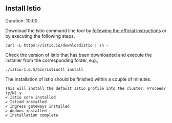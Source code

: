 
## Install Istio
Duration: 10:00

Download the Istio command line tool by [following the official instructions](https://istio.io/latest/docs/setup/install/) or by executing the following steps.
```
curl -L https://istio.io/downloadIstio | sh -
```

Check the version of Istio that has been downloaded and execute the installer from the corresponding folder, e.g.,
```
./istio-1.6.5/bin/istioctl install
```

The installation of Istio should be finished within a couple of minutes.

```
This will install the default Istio profile into the cluster. Proceed? (y/N) y
✔ Istio core installed
✔ Istiod installed
✔ Ingress gateways installed
✔ Addons installed
✔ Installation complete
```